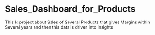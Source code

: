 # Sales_Dashboard_for_Products
This Is project about Sales of Several Products that gives Margins within Several years and then this data is driven into insights 
